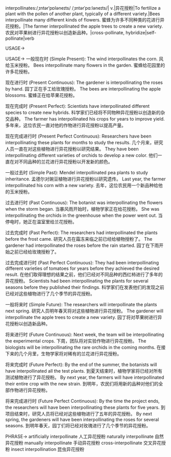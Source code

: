 interpollinates:/ˌɪntərˈpɒləneɪts/ /ˌɪntərˈpɑːləneɪts/| v.|异花授粉|To fertilize a plant with the pollen of another plant, typically of a different variety.|Bees interpollinate many different kinds of flowers. 蜜蜂为许多不同种类的花进行异花授粉。|The farmer interpollinated the apple trees to create a new variety.  农民对苹果树进行异花授粉以创造新品种。|cross-pollinate, hybridize|self-pollinate|verb


USAGE->

USAGE->
一般现在时 (Simple Present):
The wind interpollinates the corn. 风给玉米授粉。
Bees interpollinate many flowers in the garden. 蜜蜂给花园里的许多花授粉。

现在进行时 (Present Continuous):
The gardener is interpollinating the roses by hand. 园丁正在手工给玫瑰授粉。
The bees are interpollinating the apple blossoms. 蜜蜂正在给苹果花授粉。

现在完成时 (Present Perfect):
Scientists have interpollinated different species to create new hybrids. 科学家们已经将不同物种异花授粉以创造新的杂交品种。
The farmer has interpollinated his crops for years to improve yield.  多年来，这位农民一直对他的作物进行异花授粉以提高产量。


现在完成进行时 (Present Perfect Continuous):
Researchers have been interpollinating these plants for months to study the results.  几个月来，研究人员一直在对这些植物进行异花授粉以研究结果。
They have been interpollinating different varieties of orchids to develop a new color. 他们一直在对不同品种的兰花进行异花授粉以开发新的颜色。

一般过去时 (Simple Past):
Mendel interpollinated pea plants to study inheritance. 孟德尔对豌豆植物进行异花授粉以研究遗传。
Last year, the farmer interpollinated his corn with a new variety. 去年，这位农民用一个新品种给他的玉米授粉。


过去进行时 (Past Continuous):
The botanist was interpollinating the flowers when the storm began.  当暴风雨开始时，植物学家正在给花授粉。
She was interpollinating the orchids in the greenhouse when the power went out.  当停电时，她正在温室里给兰花授粉。


过去完成时 (Past Perfect):
The researchers had interpollinated the plants before the frost came.  研究人员在霜冻来临之前已经给植物授粉了。
The gardener had interpollinated the roses before the rain started.  园丁在下雨开始之前已经给玫瑰授粉了。


过去完成进行时 (Past Perfect Continuous):
They had been interpollinating different varieties of tomatoes for years before they achieved the desired result.  在他们取得理想的结果之前，他们已经对不同品种的西红柿进行了多年的异花授粉。
Scientists had been interpollinating the plants for several seasons before they published their findings.  科学家们在发表他们的发现之前已经对这些植物进行了几个季节的异花授粉。


一般将来时 (Simple Future):
The researchers will interpollinate the plants next spring.  研究人员明年春天将对这些植物进行异花授粉。
The gardener will interpollinate the apple trees to create a new variety. 园丁将对苹果树进行异花授粉以创造新品种。


将来进行时 (Future Continuous):
Next week, the team will be interpollinating the experimental crops.  下周，团队将对实验作物进行异花授粉。
The biologists will be interpollinating the rare orchids in the coming months.  在接下来的几个月里，生物学家将对稀有的兰花进行异花授粉。


将来完成时 (Future Perfect):
By the end of the summer, the botanists will have interpollinated all the test plants.  到夏天结束时，植物学家将已经对所有测试植物进行了异花授粉。
By next year, the farmers will have interpollinated their entire crop with the new strain.  到明年，农民们将用新的品种对他们的全部作物进行异花授粉。


将来完成进行时 (Future Perfect Continuous):
By the time the project ends, the researchers will have been interpollinating these plants for five years.  到项目结束时，研究人员将已经对这些植物进行了五年的异花授粉。
By next spring, the gardeners will have been interpollinating the roses for several seasons. 到明年春天，园丁们将已经对玫瑰进行了几个季节的异花授粉。


PHRASE->
artificially interpollinate  人工异花授粉
naturally interpollinate 自然异花授粉
manually interpollinate  手动异花授粉
cross-interpollinate  交叉异花授粉
insect interpollination 昆虫异花授粉

